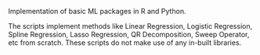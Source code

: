 Implementation of basic ML packages in R and Python.

The scripts implement methods like Linear Regression, Logistic Regression, Spline Regression, Lasso Regression, QR Decomposition, Sweep Operator, etc from scratch. These scripts do not make use of any in-built libraries.
